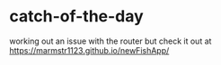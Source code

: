 # catch-of-the-day

working out an issue with the router but
check it out at https://marmstr1123.github.io/newFishApp/ 
